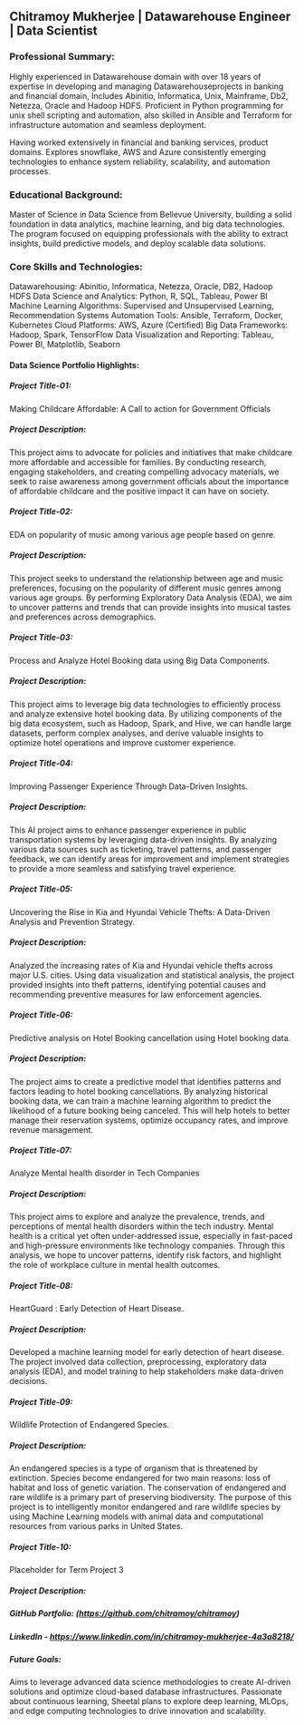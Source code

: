 ##  Chitramoy Mukherjee	| Datawarehouse Engineer | Data Scientist	

### Professional Summary:
Highly experienced in Datawarehouse domain with over 18 years of expertise in developing and managing Datawarehouseprojects in 
banking and financial domain, Includes Abinitio, Informatica, Unix, Mainframe, Db2, Netezza, Oracle and Hadoop HDFS. 
Proficient in Python programming for unix shell scripting and automation, also skilled in Ansible and Terraform for infrastructure automation 
and seamless deployment.

Having worked extensively in financial and banking services, product domains. Explores snowflake, AWS and Azure consistently 
emerging technologies to enhance system reliability, scalability, and automation processes.

### Educational Background: 
Master of Science in Data Science from Bellevue University, building a solid foundation in data analytics, 
machine learning, and big data technologies. The program focused on equipping professionals with the ability to extract insights,
build predictive models, and deploy scalable data solutions.

### Core Skills and Technologies:
Datawarehousing: Abinitio, Informatica, Netezza, Oracle, DB2, Hadoop HDFS Data Science and 
Analytics: Python, R, SQL, Tableau, Power BI Machine Learning Algorithms: Supervised and Unsupervised Learning, Recommendation Systems 
Automation Tools: Ansible, Terraform, Docker, Kubernetes Cloud Platforms: AWS, Azure (Certified) 
Big Data Frameworks: Hadoop, Spark, TensorFlow Data Visualization and Reporting: Tableau, Power BI, Matplotlib, Seaborn

#### Data Science Portfolio Highlights:

##### Project Title-01: 
Making Childcare Affordable:  A Call to action for Government Officials 

##### Project Description: 
This project aims to advocate for policies and initiatives that make childcare more affordable and accessible for families. By conducting research, engaging stakeholders, and creating compelling advocacy materials, we seek to raise awareness among government officials about the importance of affordable childcare and the positive impact it can have on society.  

##### Project Title-02: 
EDA on popularity of music among various age people based on genre. 

##### Project Description: 
This project seeks to understand the relationship between age and music preferences, focusing on the popularity of different music genres among various age groups. By performing Exploratory Data Analysis (EDA), we aim to uncover patterns and trends that can provide insights into musical tastes and preferences across demographics. 

##### Project Title-03: 
Process and Analyze Hotel Booking data using Big Data Components. 

##### Project Description:  
This project aims to leverage big data technologies to efficiently process and analyze extensive hotel booking data. By utilizing components of the big data ecosystem, such as Hadoop, Spark, and Hive, we can handle large datasets, perform complex analyses, and derive valuable insights to optimize hotel operations and improve customer experience. 

##### Project Title-04: 
Improving Passenger Experience Through Data-Driven Insights. 

##### Project Description: 
This AI project aims to enhance passenger experience in public transportation systems by leveraging data-driven insights. By analyzing various data sources such as ticketing, travel patterns, and passenger feedback, we can identify areas for improvement and implement strategies to provide a more seamless and satisfying travel experience. 

##### Project Title-05: 
Uncovering the Rise in Kia and Hyundai Vehicle Thefts: A Data-Driven Analysis and Prevention Strategy. 

##### Project Description:  
Analyzed the increasing rates of Kia and Hyundai vehicle thefts across major U.S. cities. Using data visualization and statistical analysis, the project provided insights into theft patterns, identifying potential causes and recommending preventive measures for law enforcement agencies. 

##### Project Title-06: 
Predictive analysis on Hotel Booking cancellation using Hotel booking data. 

##### Project Description: 
The project aims to create a predictive model that identifies patterns and factors leading to hotel booking cancellations. By analyzing historical booking data, we can train a machine learning algorithm to predict the likelihood of a future booking being canceled. This will help hotels to better manage their reservation systems, optimize occupancy rates, and improve revenue management. 

##### Project Title-07: 
Analyze Mental health disorder in Tech Companies 

##### Project Description: 
This project aims to explore and analyze the prevalence, trends, and perceptions of mental health disorders within the tech industry. Mental health is a critical yet often under-addressed issue, especially in fast-paced and high-pressure environments like technology companies. Through this analysis, we hope to uncover patterns, identify risk factors, and highlight the role of workplace culture in mental health outcomes. 

##### Project Title-08: 
HeartGuard : Early Detection of Heart Disease.

##### Project Description: 
Developed a machine learning model for early detection of heart disease.  The project involved data collection, preprocessing, exploratory data analysis (EDA), and model training to help stakeholders make data-driven decisions. 

##### Project Title-09: 
Wildlife Protection of Endangered Species.

##### Project Description: 
An endangered species is a type of organism that is threatened by extinction. Species become endangered for two main reasons: loss of habitat and loss of genetic variation. The conservation of endangered and rare wildlife is a primary part of preserving biodiversity. The purpose of this project is to intelligently monitor endangered and rare wildlife species by using Machine Learning models with animal data and computational resources from various parks in United States.

##### Project Title-10: 
Placeholder for Term Project 3  

##### Project Description:  
 
##### GitHub Portfolio: (https://github.com/chitramoy/chitramoy)

##### LinkedIn - https://www.linkedin.com/in/chitramoy-mukherjee-4a3a8218/

##### Future Goals: 
Aims to leverage advanced data science methodologies to create AI-driven solutions and optimize cloud-based database infrastructures. Passionate about continuous learning, Sheetal plans to explore deep learning, MLOps, and edge computing technologies to drive innovation and scalability.
